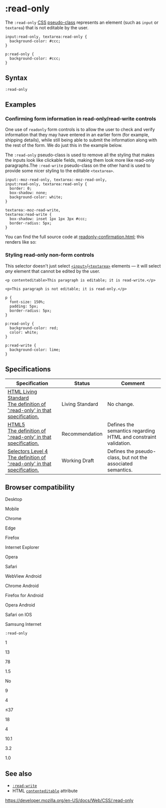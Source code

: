 # :read-only

The `:read-only` [CSS](https://developer.mozilla.org/en-US/docs/Web/CSS) [pseudo-class](pseudo-classes) represents an element (such as `input` or `textarea`) that is not editable by the user.

    input:read-only, textarea:read-only {
      background-color: #ccc;
    }

    p:read-only {
      background-color: #ccc;
    }

## Syntax

    :read-only

## Examples

### Confirming form information in read-only/read-write controls

One use of `readonly` form controls is to allow the user to check and verify information that they may have entered in an earlier form (for example, shipping details), while still being able to submit the information along with the rest of the form. We do just this in the example below.

The `:read-only` pseudo-class is used to remove all the styling that makes the inputs look like clickable fields, making them look more like read-only paragraphs.The `:read-write` pseudo-class on the other hand is used to provide some nicer styling to the editable `<textarea>`.

    input:-moz-read-only, textarea:-moz-read-only,
    input:read-only, textarea:read-only {
      border: 0;
      box-shadow: none;
      background-color: white;
    }

    textarea:-moz-read-write,
    textarea:read-write {
      box-shadow: inset 1px 1px 3px #ccc;
      border-radius: 5px;
    }

You can find the full source code at [readonly-confirmation.html](https://github.com/mdn/learning-area/blob/master/html/forms/pseudo-classes/readonly-confirmation.html); this renders like so:

### Styling read-only non-form controls

This selector doesn't just select [`<input>`](https://developer.mozilla.org/en-US/docs/Web/HTML/Element/input)/[`<textarea>`](https://developer.mozilla.org/en-US/docs/Web/HTML/Element/textarea) elements — it will select _any_ element that cannot be edited by the user.

    <p contenteditable>This paragraph is editable; it is read-write.</p>

    <p>This paragraph is not editable; it is read-only.</p>

    p {
      font-size: 150%;
      padding: 5px;
      border-radius: 5px;
    }

    p:read-only {
      background-color: red;
      color: white;
    }

    p:read-write {
      background-color: lime;
    }

## Specifications

<table><thead><tr class="header"><th>Specification</th><th>Status</th><th>Comment</th></tr></thead><tbody><tr class="odd"><td><a href="https://html.spec.whatwg.org/multipage/#selector-read-only">HTML Living Standard<br />
<span class="small">The definition of ':read-only' in that specification.</span></a></td><td><span class="spec-living">Living Standard</span></td><td>No change.</td></tr><tr class="even"><td><a href="https://www.w3.org/TR/html52/#selector-read-only">HTML5<br />
<span class="small">The definition of ':read-only' in that specification.</span></a></td><td><span class="spec-rec">Recommendation</span></td><td>Defines the semantics regarding HTML and constraint validation.</td></tr><tr class="odd"><td><a href="https://drafts.csswg.org/selectors-4/#rw-pseudos">Selectors Level 4<br />
<span class="small">The definition of ':read-only' in that specification.</span></a></td><td><span class="spec-wd">Working Draft</span></td><td>Defines the pseudo-class, but not the associated semantics.</td></tr></tbody></table>

## Browser compatibility

Desktop

Mobile

Chrome

Edge

Firefox

Internet Explorer

Opera

Safari

WebView Android

Chrome Android

Firefox for Android

Opera Android

Safari on IOS

Samsung Internet

`:read-only`

1

13

78

1.5

No

9

4

≤37

18

4

10.1

3.2

1.0

## See also

- [`:read-write`](:read-write)
- HTML [`contenteditable`](https://developer.mozilla.org/en-US/docs/Web/HTML/Global_attributes#attr-contenteditable) attribute

<a href="https://developer.mozilla.org/en-US/docs/Web/CSS/:read-only" class="_attribution-link">https://developer.mozilla.org/en-US/docs/Web/CSS/:read-only</a>

